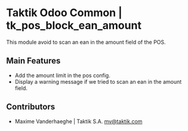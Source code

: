 # Taktik Odoo Common | tk_pos_block_ean_amount

This module avoid to scan an ean in the amount field of the POS.

Main Features
-------------
* Add the amount limit in the pos config.
* Display a warning message if we tried to scan an ean in the amount field.

Contributors
------------
* Maxime Vanderhaeghe | Taktik S.A. <mv@taktik.com>